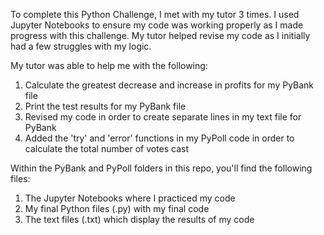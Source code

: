 To complete this Python Challenge, I met with my tutor 3 times. I used Jupyter Notebooks to ensure my code was working properly as I made progress with this challenge. My tutor helped revise my code as I initially had a few struggles with my logic.  

My tutor was able to help me with the following:

1. Calculate the greatest decrease and increase in profits for my PyBank file 
2. Print the test results for my PyBank file 
3. Revised my code in order to create separate lines in my text file for PyBank 
4. Added the 'try' and 'error' functions in my PyPoll code in order to calculate the total number of votes cast 

Within the PyBank and PyPoll folders in this repo, you'll find the following files: 
1. The Jupyter Notebooks where I practiced my code 
2. My final Python files (.py) with my final code 
3. The text files (.txt) which display the results of my code 
